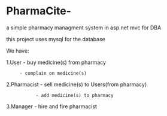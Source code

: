 # PharmaCite-
a simple pharmacy managment system in asp.net mvc for DBA

this project uses mysql for the database

We have:

  1.User - buy medicine(s) from pharmacy
  
         - complain on medicine(s)
  
  2.Pharmacist - sell medicine(s) to Users(from pharmacy)
  
               - add medicine(s) to pharmacy
  
  3.Manager - hire and fire pharmacist
          
